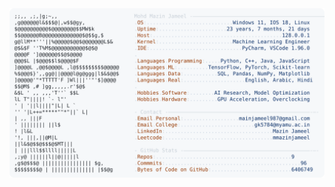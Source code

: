 <picture>
  <source srcset="https://raw.githubusercontent.com/mmazinjameel/mmazinjameel/main/dark_mode.svg?v=1750907543" media="(prefers-color-scheme: dark)">
  <img src="https://raw.githubusercontent.com/mmazinjameel/mmazinjameel/main/light_mode.svg?v=1750907543">
</picture>
